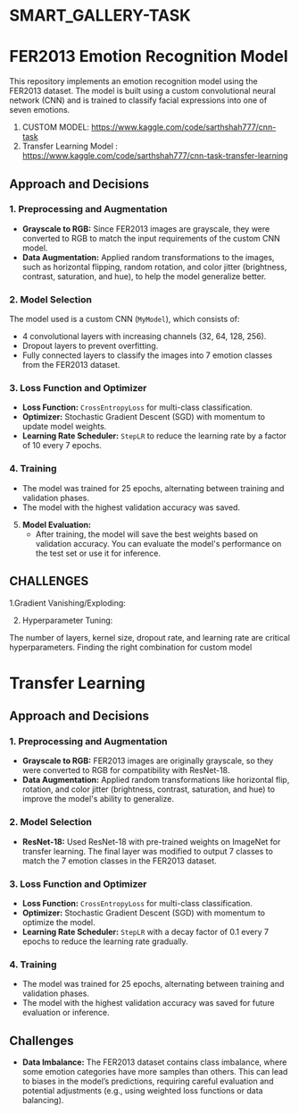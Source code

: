 # SMART_GALLERY-TASK

# FER2013 Emotion Recognition Model

This repository implements an emotion recognition model using the FER2013 dataset. The model is built using a custom convolutional neural network (CNN) and is trained to classify facial expressions into one of seven emotions.

1. CUSTOM MODEL: https://www.kaggle.com/code/sarthshah777/cnn-task
2. Transfer Learning Model : https://www.kaggle.com/code/sarthshah777/cnn-task-transfer-learning
   

## Approach and Decisions

### 1. **Preprocessing and Augmentation**
- **Grayscale to RGB:** Since FER2013 images are grayscale, they were converted to RGB to match the input requirements of the custom CNN model.
- **Data Augmentation:** Applied random transformations to the images, such as horizontal flipping, random rotation, and color jitter (brightness, contrast, saturation, and hue), to help the model generalize better.

### 2. **Model Selection**
The model used is a custom CNN (`MyModel`), which consists of:
- 4 convolutional layers with increasing channels (32, 64, 128, 256).
- Dropout layers to prevent overfitting.
- Fully connected layers to classify the images into 7 emotion classes from the FER2013 dataset.

### 3. **Loss Function and Optimizer**
- **Loss Function:** `CrossEntropyLoss` for multi-class classification.
- **Optimizer:** Stochastic Gradient Descent (SGD) with momentum to update model weights.
- **Learning Rate Scheduler:** `StepLR` to reduce the learning rate by a factor of 10 every 7 epochs.

### 4. **Training**
- The model was trained for 25 epochs, alternating between training and validation phases.
- The model with the highest validation accuracy was saved.

5. **Model Evaluation:**
    - After training, the model will save the best weights based on validation accuracy. You can evaluate the model's performance on the test set or use it for inference.


## CHALLENGES 

1.Gradient Vanishing/Exploding:



2. Hyperparameter Tuning:

The number of layers, kernel size, dropout rate, and learning rate are critical hyperparameters. Finding the right combination for  custom model 
   

# Transfer Learning

## Approach and Decisions

### 1. **Preprocessing and Augmentation**
- **Grayscale to RGB:** FER2013 images are originally grayscale, so they were converted to RGB for compatibility with ResNet-18.
- **Data Augmentation:** Applied random transformations like horizontal flip, rotation, and color jitter (brightness, contrast, saturation, and hue) to improve the model's ability to generalize.

### 2. **Model Selection**
- **ResNet-18:** Used ResNet-18 with pre-trained weights on ImageNet for transfer learning. The final layer was modified to output 7 classes to match the 7 emotion classes in the FER2013 dataset.

### 3. **Loss Function and Optimizer**
- **Loss Function:** `CrossEntropyLoss` for multi-class classification.
- **Optimizer:** Stochastic Gradient Descent (SGD) with momentum to optimize the model.
- **Learning Rate Scheduler:** `StepLR` with a decay factor of 0.1 every 7 epochs to reduce the learning rate gradually.

### 4. **Training**
- The model was trained for 25 epochs, alternating between training and validation phases.
- The model with the highest validation accuracy was saved for future evaluation or inference.

## Challenges

- **Data Imbalance:** The FER2013 dataset contains class imbalance, where some emotion categories have more samples than others. This can lead to biases in the model’s predictions, requiring careful evaluation and potential adjustments (e.g., using weighted loss functions or data balancing).


